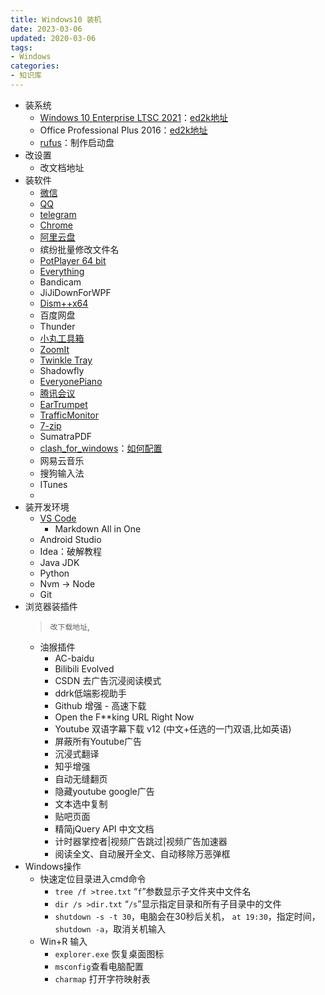 ```yaml
---
title: Windows10 装机
date: 2023-03-06
updated: 2020-03-06
tags:
- Windows
categories: 
- 知识库
---
```



- 装系统
  - [Windows 10 Enterprise LTSC 2021](https://next.itellyou.cn/Identity/Account/Login)：[ed2k地址](ed2k://|file|SW_DVD9_WIN_ENT_LTSC_2021_64BIT_ChnSimp_MLF_X22-84402.ISO|5044211712|1555B7DCA052B5958EE68DB58A42408D|/)
  - Office Professional Plus 2016：[ed2k地址](ed2k://|file|cn_office_professional_plus_2016_x86_x64_dvd_6969182.iso|2588266496|27EEA4FE4BB13CD0ECCDFC24167F9E01|/)
  - [rufus](https://rufus.ie/zh/)：制作启动盘
- 改设置
  - 改文档地址
- 装软件
  - [微信](https://windows.weixin.qq.com/?lang=zh_CN)
  - [QQ](https://im.qq.com/pcqq)
  - [telegram](https://desktop.telegram.org/?setln=en)
  - [Chrome](https://www.google.com/intl/en_hk/chrome/)
  - [阿里云盘](https://www.aliyundrive.com/)
  - 缤纷批量修改文件名
  - [PotPlayer 64 bit](https://potplayer.daum.net/)
  - [Everything](https://www.voidtools.com/zh-cn/downloads/)
  - Bandicam
  - JiJiDownForWPF
  - [Dism++x64](https://dism.cf/)
  - 百度网盘
  - Thunder
  - [小丸工具箱](https://maruko.appinn.me/)
  - [ZoomIt](https://zoomit.en.softonic.com/)
  - [Twinkle Tray](https://twinkletray.com/)
  - Shadowfly
  - [EveryonePiano](https://www.everyonepiano.cn/)
  - [腾讯会议](https://meeting.tencent.com/download/)
  - [EarTrumpet](https://eartrumpet.app/)
  - [TrafficMonitor](https://github.com/zhongyang219/TrafficMonitor)
  - [7-zip](https://www.7-zip.org/download.html)
  - SumatraPDF
  - [clash_for_windows](https://github.com/Fndroid/clash_for_windows_pkg/releases)：[如何配置](https://docs.cfw.lbyczf.com/)
  - 网易云音乐
  - 搜狗输入法
  - ITunes
  -
- 装开发环境
  - [VS Code](https://code.visualstudio.com/download)
    - Markdown All in One
  - Android Studio
  - Idea：破解教程
  - Java JDK
  - Python
  - Nvm -> Node
  - Git
- 浏览器装插件
    > `改下载地址`,
  - 油猴插件
    - AC-baidu
    - Bilibili Evolved
    - CSDN 去广告沉浸阅读模式
    - ddrk低端影视助手
    - Github 增强 - 高速下载
    - Open the F**king URL Right Now
    - Youtube 双语字幕下载 v12 (中文+任选的一门双语,比如英语)
    - 屏蔽所有Youtube广告
    - 沉浸式翻译
    - 知乎增强
    - 自动无缝翻页
    - 隐藏youtube google广告
    - 文本选中复制
    - 贴吧页面
    - 精简jQuery API 中文文档
    - 计时器掌控者|视频广告跳过|视频广告加速器
    - 阅读全文、自动展开全文、自动移除万恶弹框
- Windows操作
  - 快速定位目录进入cmd命令
    - `tree /f >tree.txt` “`f`”参数显示子文件夹中文件名
    - `dir /s >dir.txt`  “`/s`”显示指定目录和所有子目录中的文件
    - `shutdown -s -t 30`，电脑会在30秒后关机， `at 19:30`，指定时间，`shutdown -a`，取消关机输入
  - Win+R 输入
    - `explorer.exe` 恢复桌面图标
    - `msconfig`查看电脑配置
    - `charmap` 打开字符映射表
